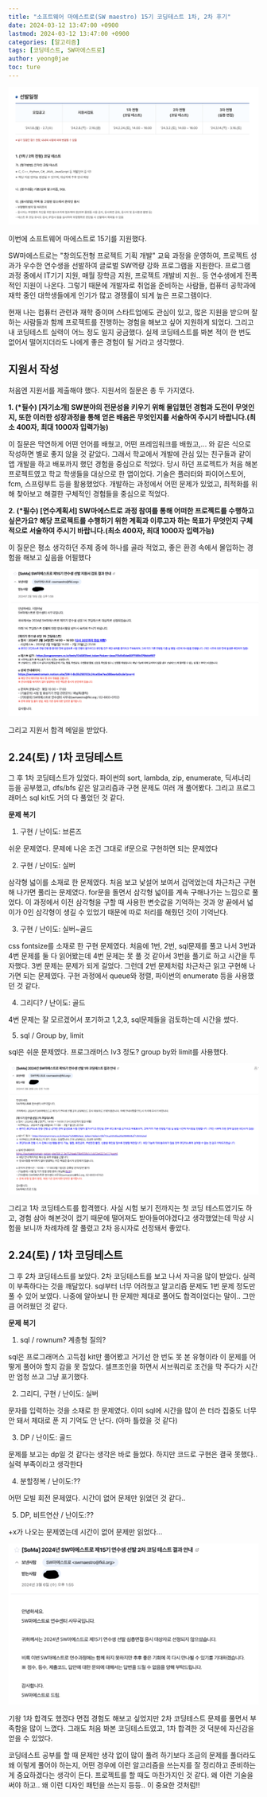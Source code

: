 ```yaml
---
title: "소프트웨어 마에스트로(SW maestro) 15기 코딩테스트 1차, 2차 후기"
date: 2024-03-12 13:47:00 +0900
lastmod: 2024-03-12 13:47:00 +0900
categories: [알고리즘]
tags: [코딩테스트, SW마에스트로]
author: yeong0jae
toc: ture
---
```


![선발 일정](../assets/img/posts/2024-03-12/1.png)

이번에 소프트웨어 마에스트로 15기를 지원했다.

SW마에스트로는 "창의도전형 프로젝트 기획 개발" 교육 과정을 운영하여, 프로젝트 성과가 우수한 연수생을 선발하여 글로벌 SW역량 강화 프로그램을 지원한다. 프로그램 과정 중에서 IT기기 지원, 매월 장학금 지원, 프로젝트 개발비 지원.. 등 연수생에게 전폭적인 지원이 나온다.
그렇기 때문에 개발자로 취업을 준비하는 사람들, 컴퓨터 공학과에 재학 중인 대학생들에게 인기가 많고 경쟁률이 되게 높은 프로그램이다.
 
현재 나는 컴퓨터 관련과 재학 중이며 스타트업에도 관심이 있고, 많은 지원을 받으며 잘하는 사람들과 함께 프로젝트를 진행하는 경험을 해보고 싶어 지원하게 되었다.
그리고 내 코딩테스트 실력이 어느 정도 일지 궁금했다. 실제 코딩테스트를 봐본 적이 한 번도 없어서 떨어지더라도 나에게 좋은 경험이 될 거라고 생각했다.

## 지원서 작성

처음엔 지원서를 제출해야 했다.
지원서의 질문은 총 두 가지였다.
 
<b>1. (*필수) [자기소개] SW분야의 전문성을 키우기 위해 몰입했던 경험과 도전이 무엇인지, 또한 이러한 성장과정을 통해 얻은 배움은 무엇인지를 서술하여 주시기 바랍니다.(최소 400자, 최대 1000자 입력가능)</b>

이 질문은 막연하게 어떤 언어를 배웠고, 어떤 프레임워크를 배웠고,... 와 같은 식으로 작성하면 별로 좋지 않을 것 같았다.
그래서 학교에서 개발에 관심 있는 친구들과 같이 앱 개발을 하고 배포까지 했던 경험을 중심으로 적었다. 당시 하던 프로젝트가 처음 해본 프로젝트였고 학교 학생들을 대상으로 한 앱이었다. 기술은 플러터와 파이어스토어, fcm, 스프링부트 등을 활용했었다. 개발하는 과정에서 어떤 문제가 있었고, 최적화를 위해 찾아보고 해결한 구체적인 경험들을 중심으로 적었다.
 
<b>2. (*필수) [연수계획서] SW마에스트로 과정 참여를 통해 어떠한 프로젝트를 수행하고 싶은가요? 해당 프로젝트를 수행하기 위한 계획과 이루고자 하는 목표가 무엇인지 구체적으로 서술하여 주시기 바랍니다.(최소 400자, 최대 1000자 입력가능)</b>
 
이 질문은 평소 생각하던 주제 중에 하나를 골라 적었고, 좋은 환경 속에서 몰입하는 경험을 해보고 싶음을 어필했다
 
 
![](../assets/img/posts/2024-03-12/2.png)

그리고 지원서 합격 메일을 받았다.

## 2.24(토) / 1차 코딩테스트

그 후 1차 코딩테스트가 있었다.
파이썬의 sort, lambda, zip, enumerate, 딕셔너리 등을 공부했고, dfs/bfs 같은 알고리즘과 구현 문제도 여러 개 풀어봤다.
그리고 프로그래머스 sql kit도 거의 다 풀었던 것 같다.

<b>문제 복기</b>
 
1. 구현 / 난이도: 브론즈

쉬운 문제였다. 문제에 나온 조건 그대로 if문으로 구현하면 되는 문제였다
 
2. 구현 / 난이도: 실버

삼각형 넓이를 소재로 한 문제였다. 처음 보고 낯설어 보여서 겁먹었는데 차근차근 구현해 나가면 풀리는 문제였다.
for문을 돌면서 삼각형 넓이를 계속 구해나가는 느낌으로 풀었다. 이 과정에서 이전 삼각형을 구할 때 사용한 변숫값을 기억하는 것과 양 끝에서 넓이가 0인 삼각형이 생길 수 있었기 때문에 따로 처리를 해줬던 것이 기억난다.
 
3. 구현 / 난이도: 실버~골드

css fontsize를 소재로 한 구현 문제였다.
처음에 1번, 2번, sql문제를 풀고 나서 3번과 4번 문제를 둘 다 읽어봤는데 4번 문제는 못 풀 것 같아서 3번을 풀기로 하고 시간을 투자했다.
3번 문제는 문제가 되게 길었다. 그런데 2번 문제처럼 차근차근 읽고 구현해 나가면 되는 문제였다.
구현 과정에서 queue와 정렬, 파이썬의 enumerate 등을 사용했던 것 같다.
 
4. 그리디? / 난이도: 골드

4번 문제는 잘 모르겠어서 포기하고 1,2,3, sql문제들을 검토하는데 시간을 썼다.
 
5. sql / Group by, limit

sql은 쉬운 문제였다. 프로그래머스 lv3 정도?
group by와 limit를 사용했다.

![](../assets/img/posts/2024-03-12/3.png)

그리고 1차 코딩테스트를 합격했다.
사실 시험 보기 전까지는 첫 코딩 테스트였기도 하고, 경험 삼아 해본것이 컸기 때문에 떨어져도 받아들여야겠다고 생각했었는데
막상 시험을 보니까 차례차례 잘 풀렸고 2차 응시자로 선정돼서 좋았다.


## 2.24(토) / 1차 코딩테스트

그 후 2차 코딩테스트를 보았다.
2차 코딩테스트를 보고 나서 자극을 많이 받았다. 실력이 부족하다는 것을 깨달았다.
sql부터 너무 어려웠고 알고리즘 문제도 1번 문제 정도만 풀 수 있어 보였다.
나중에 알아보니 한 문제만 제대로 풀어도 합격이었다는 말이.. 그만큼 어려웠던 것 같다.

<b>문제 복기</b>

1. sql / rownum? 계층형 질의?

sql은 프로그래머스 고득점 kit만 풀어봤고 거기선 한 번도 못 본 유형이라 이 문제를 어떻게 풀어야 할지 감을 못 잡았다.
셀프조인을 하면서 서브쿼리로 조건을 막 주다가 시간만 엄청 쓰고 그냥 포기했다.
 
2. 그리디, 구현 / 난이도: 실버 

문자를 입력하는 것을 소재로 한 문제였다.
이미 sql에 시간을 많이 쓴 터라 집중도 너무 안 돼서 제대로 푼 지 기억도 안 난다. (아마 틀렸을 것 같다)
 
3. DP / 난이도: 골드

문제를 보고는 dp일 것 같다는 생각은 바로 들었다.
하지만 코드로 구현은 결국 못했다.. 실력 부족이라고 생각한다
 
4. 분할정복 / 난이도:??

어떤 모빌 회전 문제였다.
시간이 없어 문제만 읽었던 것 같다..
 
5. DP, 비트연산 / 난이도:??

+x가 나오는 문제였는데
시간이 없어 문제만 읽었다...

![](../assets/img/posts/2024-03-12/4.png)

기왕 1차 합격도 했겠다 면접 경험도 해보고 싶었지만 2차 코딩테스트 문제를 풀면서 부족함을 많이 느꼈다.
그래도 처음 봐본 코딩테스트였고, 1차 합격한 것 덕분에 자신감을 얻을 수 있었다.

코딩테스트 공부를 할 때 문제만 생각 없이 많이 풀려 하기보다 조금의 문제를 풀더라도 왜 이렇게 풀어야 하는지, 어떤 경우에 이런 알고리즘을 쓰는지를 잘 정리하고 준비하는 게 중요하겠다는 생각이 든다.
프로젝트를 할 때도 마찬가지인 것 같다. 왜 이런 기술을 써야 하고.. 왜 이런 디자인 패턴을 쓰는지 등등.. 이 중요한 것처럼!!

